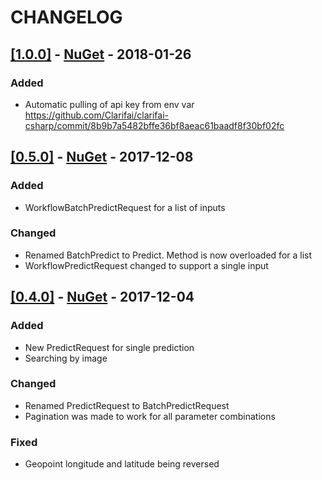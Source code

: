 # CHANGELOG

## [[1.0.0]](https://github.com/Clarifai/clarifai-csharp/releases/tag/1.0.0) - [NuGet](https://www.nuget.org/packages/Clarifai/1.0.0) - 2018-01-26

### Added
- Automatic pulling of api key from env var https://github.com/Clarifai/clarifai-csharp/commit/8b9b7a5482bffe36bf8aeac61baadf8f30bf02fc

## [[0.5.0]](https://github.com/Clarifai/clarifai-csharp/releases/tag/0.5.0) - [NuGet](https://www.nuget.org/packages/Clarifai/0.5.0) - 2017-12-08

### Added
- WorkflowBatchPredictRequest for a list of inputs

### Changed
- Renamed BatchPredict to Predict. Method is now overloaded for a list
- WorkflowPredictRequest changed to support a single input

## [[0.4.0]](https://github.com/Clarifai/clarifai-csharp/releases/tag/0.4.0) - [NuGet](https://www.nuget.org/packages/Clarifai/0.4.0) - 2017-12-04

### Added
- New PredictRequest for single prediction
- Searching by image

### Changed
- Renamed PredictRequest to BatchPredictRequest
- Pagination was made to work for all parameter combinations

### Fixed
- Geopoint longitude and latitude being reversed
